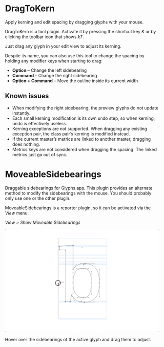 # DragToKern

Apply kerning and edit spacing by dragging glyphs with your mouse.

DragToKern is a tool plugin. Activate it by pressing the shortcut key _K_ or by
clicking the toolbar icon that shows _kT_.

Just drag any glyph in your edit view to adjust its kerning.

Despite its name, you can also use this tool to change the spacing by holding
any modifier keys when starting to drag:

- **Option** – Change the left sidebearing
- **Command** – Change the right sidebearing
- **Option + Command** – Move the outline inside its current width

## Known issues

- When modifying the right sidebearing, the preview glyphs do not update
  instantly.
- Each small kerning modification is its own undo step, so when kerning, undo
  is effectively useless.
- Kerning exceptions are not supported. When dragging any existing exception
  pair, the class pair’s kerning is modified instead.
- If the current master’s metrics are linked to another master, dragging does
  nothing.
- Metrics keys are not considered when dragging the spacing. The linked metrics
  just go out of sync.


# MoveableSidebearings

Draggable sidebearings for Glyphs.app. This plugin provides an alternate method
to modify the sidebearings with the mouse. You should probably only use one or
the other plugin.

MoveableSidebearings is a reporter plugin, so it can be activated via the _View_
menu:

_View > Show Moveable Sidebearings_

<img src="media/MetricsHandles.png">

Hover over the sidebearings of the active glyph and drag them to adjust.